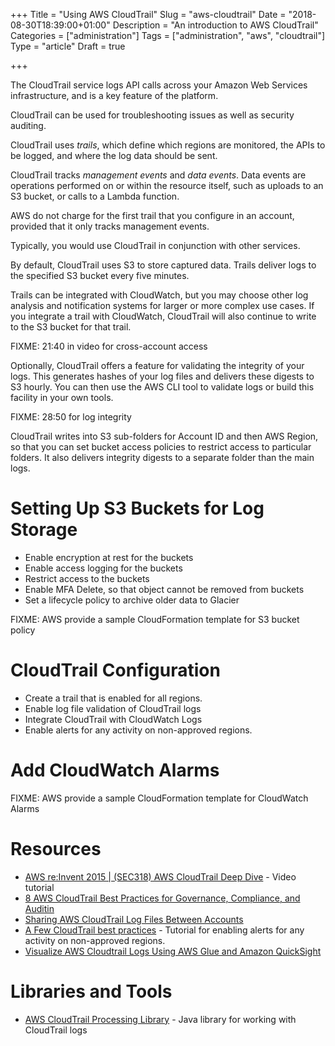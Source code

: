 +++
Title = "Using AWS CloudTrail"
Slug = "aws-cloudtrail"
Date = "2018-08-30T18:39:00+01:00"
Description = "An introduction to AWS CloudTrail"
Categories = ["administration"]
Tags = ["administration", "aws", "cloudtrail"]
Type = "article"
Draft = true

+++

The CloudTrail service logs API calls across your
Amazon Web Services infrastructure, and is a key feature of the platform.

<!--more-->

CloudTrail can be used for troubleshooting issues as well as security auditing.

CloudTrail uses _trails_, which define which regions are monitored, the APIs to be logged, and where the log data should be sent.

CloudTrail tracks _management events_ and _data events_. Data events are operations performed on or within the resource itself, such as uploads to an S3 bucket, or calls to a Lambda function. 

AWS do not charge for the first trail that you configure in an account, provided that it only tracks management events.

Typically, you would use CloudTrail in conjunction with other services. 

By default, CloudTrail uses S3 to store captured data. Trails deliver logs to the specified S3 bucket every five minutes.

Trails can be integrated with CloudWatch, but you may choose other log analysis and notification systems for larger or more complex use cases. If you integrate a trail with CloudWatch, CloudTrail will also continue to write to the S3 bucket for that trail. 

FIXME: 21:40 in video for cross-account access

Optionally, CloudTrail offers a feature for validating the integrity of your logs. This generates hashes of your log files and delivers these digests to S3 hourly. You can then use the AWS CLI tool to validate logs or build this facility in your own tools.

FIXME: 28:50 for log integrity

CloudTrail writes into S3 sub-folders for Account ID and then AWS Region, so that you can set bucket access policies to restrict access to particular folders. It also delivers integrity digests to a separate folder than the main logs.

# Setting Up S3 Buckets for Log Storage

- Enable encryption at rest for the buckets
- Enable access logging for the buckets
- Restrict access to the buckets
- Enable MFA Delete, so that object cannot be removed from buckets
- Set a lifecycle policy to archive older data to Glacier

FIXME: AWS provide a sample CloudFormation template for S3 bucket policy 

# CloudTrail Configuration

- Create a trail that is enabled for all regions.
- Enable log file validation of CloudTrail logs
- Integrate CloudTrail with CloudWatch Logs
- Enable alerts for any activity on non-approved regions.

# Add CloudWatch Alarms

FIXME: AWS provide a sample CloudFormation template for CloudWatch Alarms

# Resources

- [AWS re:Invent 2015 | (SEC318) AWS CloudTrail Deep Dive](https://www.youtube.com/watch?v=t0e-mz_I2OU) - Video tutorial
- [8 AWS CloudTrail Best Practices for Governance, Compliance, and Auditin](https://www.skyhighnetworks.com/cloud-security-blog/aws-cloudtrail-best-practices-for-governance-compliance-auditing/)
- [Sharing AWS CloudTrail Log Files Between Accounts](https://aws.amazon.com/blogs/security/sharing-aws-cloudtrail-log-files-between-accounts/)
- [A Few CloudTrail best practices](http://www.oneguyinit.com/2017/02/a-few-cloudtrail-best-practices/) - Tutorial for enabling alerts for any activity on non-approved regions.
- [Visualize AWS Cloudtrail Logs Using AWS Glue and Amazon QuickSight](https://aws.amazon.com/blogs/big-data/streamline-aws-cloudtrail-log-visualization-using-aws-glue-and-amazon-quicksight/?nc1=b_rp)

# Libraries and Tools

- [AWS CloudTrail Processing Library](https://github.com/aws/aws-cloudtrail-processing-library) - Java library for working with CloudTrail logs
